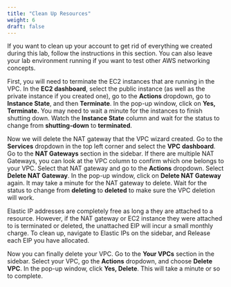 ```yaml
---
title: "Clean Up Resources"
weight: 6
draft: false
---
```


If you want to clean up your account to get rid of everything we created
during this lab, follow the instructions in this section. You can also
leave your lab environment running if you want to test other AWS
networking concepts.

First, you will need to terminate the EC2 instances that are running in
the VPC. In the **EC2 dashboard**, select the public instance (as well
as the private instance if you created one), go to the **Actions**
dropdown, go to **Instance State**, and then **Terminate**. In the
pop-up window, click on **Yes, Terminate.** You may need to wait a
minute for the instances to finish shutting down. Watch the **Instance
State** column and wait for the status to change from **shutting-down**
to **terminated**.

Now we will delete the NAT gateway that the VPC wizard created. Go to
the **Services** dropdown in the top left corner and select the **VPC**
**dashboard**. Go to the **NAT Gateways** section in the sidebar. If
there are multiple NAT Gateways, you can look at the VPC column to
confirm which one belongs to your VPC. Select that NAT gateway and go to
the **Actions** dropdown. Select **Delete NAT Gateway**. In the pop-up
window, click on **Delete NAT Gateway** again. It may take a minute for
the NAT gateway to delete. Wait for the status to change from
**deleting** to **deleted** to make sure the VPC deletion will work.

Elastic IP addresses are completely free as long a they are attached to
a resource. However, if the NAT gateway or EC2 instance they were
attached to is terminated or deleted, the unattached EIP will incur a
small monthly charge. To clean up, navigate to Elastic IPs on the
sidebar, and Release each EIP you have allocated.

Now you can finally delete your VPC. Go to the **Your VPCs** section in
the sidebar. Select your VPC, go the **Actions** dropdown, and choose
**Delete VPC**. In the pop-up window, click **Yes, Delete**. This will
take a minute or so to complete.
